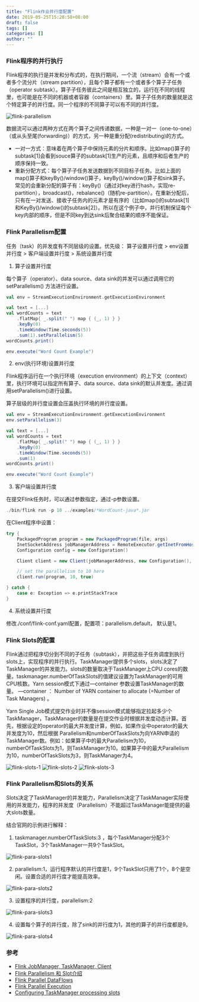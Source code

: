 ```yaml
---
title: "Flink作业并行度配置"
date: 2019-05-25T15:28:58+08:00
draft: false
tags: []
categories: []
author: ""
---
```

<!-- from evernote: Flink并行度和任务槽  —  Parallelism and Slot -->
### Flink程序的并行执行

Flink程序的执行是并发和分布式的，在执行期间，一个流（stream）会有一个或者多个流分片（stream partition），且每个算子都有一个或者多个算子子任务（operator subtask）。算子子任务彼此之间是相互独立的，运行在不同的线程里，也可能是在不同的机器或者容器（containers）里。算子子任务的数量就是这个特定算子的并行度。同一个程序的不同算子可以有不同的并行度。

![flink-parallelism](../../static/img/20210307/flink-parallelism.svg)

数据流可以通过两种方式在两个算子之间传递数据，一种是一对一（one-to-one）（或从头至尾(forwarding)）的方式，另一种是重分配(redistributing)的方式。
* 一对一方式：意味着在两个算子中保持元素的分片和顺序。比如map()算子的subtask[1]会看到souce算子的subtask[1]生产的元素，且顺序和后者生产的顺序保持一致。
* 重新分配方式：每个算子子任务发送数据到不同目标子任务。比如上面的map()算子和keyBy()/window()算子，keyBy()/window()算子和sink算子。常见的会重新分配的算子有：keyBy()（通过对key进行hash，实现re-partition），broadcast()，rebalance()（随机re-partition）。在重新分配后，只有在一对发送、接收子任务内的元素才是有序的（比如map()的subtask[1]和KeyBy()/window()的subtask[2]）。所以在这个例子中，并行机制保证每个key内部的顺序，但是不同key到达sink后聚合结果的顺序不能保证。

### Flink Parallelism配置

任务（task）的并发度有不同层级的设置。优先级： 算子设置并行度  > env设置并行度 > 客户端设置并行度 > 系统设置并行度 

1. 算子设置并行度

每个算子（operator）、data source、data sink的并发可以通过调用它的setParallelism() 方法进行设置。

```scala
val env = StreamExecutionEnvironment.getExecutionEnvironment

val text = [...]
val wordCounts = text
    .flatMap{ _.split(" ") map { (_, 1) } }
    .keyBy(0)
    .timeWindow(Time.seconds(5))
    .sum(1).setParallelism(5)
wordCounts.print()

env.execute("Word Count Example")
```

2. env(执行环境)设置并行度

Flink程序运行在一个执行环境（execution environment）的上下文（context）里，执行环境可以指定所有算子、data source、data sink的默认并发度。通过调用setParallelism()进行设置。

算子层级的并行度设置会压盖执行环境的并行度设置。

```scala
val env = StreamExecutionEnvironment.getExecutionEnvironment
env.setParallelism(3)

val text = [...]
val wordCounts = text
    .flatMap{ _.split(" ") map { (_, 1) } }
    .keyBy(0)
    .timeWindow(Time.seconds(5))
    .sum(1)
wordCounts.print()

env.execute("Word Count Example")
```

3. 客户端设置并行度

在提交Flink任务时，可以通过参数指定，通过-p参数设置。

```scala
./bin/flink run -p 10 ../examples/*WordCount-java*.jar
```

在Client程序中设置：

```scala
try {
    PackagedProgram program = new PackagedProgram(file, args)
    InetSocketAddress jobManagerAddress = RemoteExecutor.getInetFromHostport("localhost:6123")
    Configuration config = new Configuration()

    Client client = new Client(jobManagerAddress, new Configuration(), program.getUserCodeClassLoader())

    // set the parallelism to 10 here
    client.run(program, 10, true)

} catch {
    case e: Exception => e.printStackTrace
}
```

4. 系统设置并行度

修改./conf/flink-conf.yaml配置，配置项：parallelism.default， 默认是1。

### Flink Slots的配置

Flink通过把程序切分到不同的子任务（subtask），并把这些子任务调度到执行slots上，实现程序的并行执行。TaskManager提供多个slots，slots决定了TaskManager的并发能力。slots的数量取决于TaskManager上CPU cores的数量。taskmanager.numberOfTaskSlots的值建议设置为TaskManager的可用CPU核数。Yarn session模式下通过—container 参数设置TaskManager的数量。 —container   ： Number of YARN container to allocate (=Number of Task Managers) 。 

Yarn Single Job模式提交作业时并不像session模式能够指定拉起多少个TaskManager，TaskManager的数量是在提交作业时根据并发度动态计算。首先，根据设定的operator的最大并发度计算，例如，如果作业中operator的最大并发度为10，然后根据 Parallelism和numberOfTaskSlots为向YARN申请的TaskManager数。例如：如果算子中的最大Parallelism为10，numberOfTaskSlots为1，则TaskManager为10。如果算子中的最大Parallelism为10，numberOfTaskSlots为3，则TaskManager为4。

![flink-slots-1](../../static/img/20210307/flink-slots-1.png)
![flink-slots-2](../../static/img/20210307/flink-slots-2.png)
![flink-slots-3](../../static/img/20210307/flink-slots-3.png)

### Flink Parallelism和Slots的关系

Slots决定了TaskManager的并发能力，Parallelism决定了TaskManager实际使用的并发能力，程序的并发度（Parallelism）不能超过TaskManager能提供的最大slots数量。

结合官网的示例进行解释：

1. taskmanager.numberOfTaskSlots:3 ，每个TaskManager分配3个TaskSlot，3个TaskManager一共9个TaskSlot。

![flink-para-slots1](../../static/img/20210307/flink-para-slots1.png)

2. parallelism:1，运行程序默认的并行度是1，9个TaskSlot只用了1个，8个是空闲。设置合适的并行度才能提高效率。

![flink-para-slots2](../../static/img/20210307/flink-para-slots2.png)

3. 设置程序的并行度，parallelism:2

![flink-para-slots3](../../static/img/20210307/flink-para-slots3.png)

4. 设置每个算子的并行度，除了sink的并行度为1，其他的算子的并行度都是9。

![flink-para-slots4](../../static/img/20210307/flink-para-slots4.png)


### 参考
* [Flink JobManager, TaskManager, Client](http://www.hobbin.wang/post/flink%E4%BD%9C%E4%B8%9A%E7%AE%A1%E7%90%86%E6%A8%A1%E5%9D%97/)
* [Flink Parallelism 和 Slot介绍](http://www.54tianzhisheng.cn/2019/01/14/Flink-parallelism-slot/)
* [Flink Parallel DataFlows](https://ci.apache.org/projects/flink/flink-docs-release-1.8/concepts/programming-model.html#parallel-dataflows)
* [Flink Parallel Execution](https://ci.apache.org/projects/flink/flink-docs-release-1.8/dev/parallel.html)
* [Configuring TaskManager processing slots](https://ci.apache.org/projects/flink/flink-docs-release-1.8/ops/config.html#configuring-taskmanager-processing-slots)